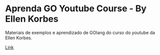 # Aprenda GO Youtube Course - By Ellen Korbes

Materiais de exemplos e aprendizado de GOlang do curso do youtube da Ellen Korbes.

[Link](https://www.youtube.com/watch?v=Y9QEvz4D_9E&list=PLCKpcjBB_VlBsxJ9IseNxFllf-UFEXOdg)